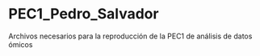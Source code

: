 # PEC1_Pedro_Salvador
Archivos necesarios para la reproducción de la PEC1 de análisis de datos ómicos
